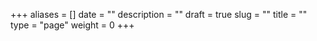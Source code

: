 +++
aliases      = []
date         = ""
description  = ""
draft        = true
slug         = ""
title        = ""
type         = "page"
weight       = 0
+++
